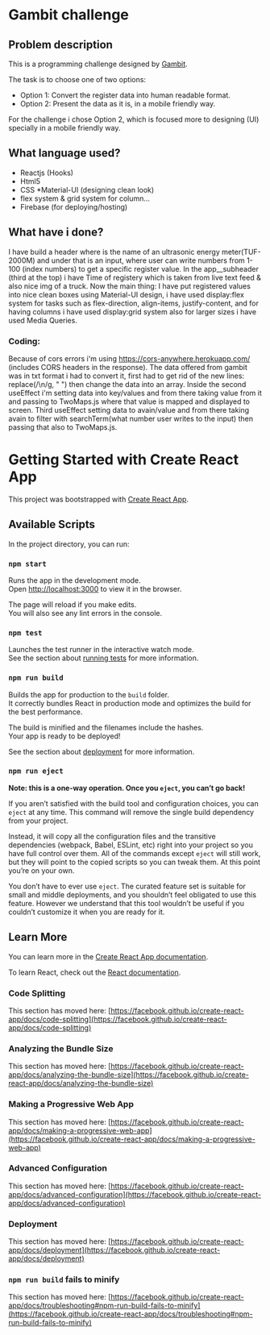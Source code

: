 # Gambit challenge

## Problem description

This is a programming challenge designed by [Gambit](https://github.com/gambit-labs/challenge).

The task is to choose one of two options:

- Option 1: Convert the register data into human readable format.
- Option 2: Present the data as it is, in a mobile friendly way.

For the challenge i chose Option 2, which is focused more to designing (UI) specially in a mobile friendly way.

## What language used?

- Reactjs (Hooks)
- Html5
- CSS
  \*Material-UI (designing clean look)
- flex system & grid system for column...
- Firebase (for deploying/hosting)

## What have i done?

I have build a header where is the name of an ultrasonic energy meter(TUF-2000M) and under that is an input, where user can write numbers from 1-100 (index numbers) to get a specific register value.
In the app\_\_subheader (third at the top) i have Time of registery which is taken from live text feed & also nice img of a truck.
Now the main thing: I have put registered values into nice clean boxes using Material-UI design, i have used display:flex system for tasks such as flex-direction, align-items, justify-content, and for having columns i have used display:grid system also for larger sizes i have used Media Queries.

### Coding:

Because of cors errors i'm using https://cors-anywhere.herokuapp.com/ (includes CORS headers in the response).
The data offered from gambit was in txt format i had to convert it, first had to get rid of the new lines: replace(/\n/g, " ") then change the data into an array. Inside the second useEffect i'm setting data into key/values and from there taking value from it and passing to TwoMaps.js where that value is mapped and displayed to screen. Third useEffect setting data to avain/value and from there taking avain to filter with searchTerm(what number user writes to the input) then passing that also to TwoMaps.js.

# Getting Started with Create React App

This project was bootstrapped with [Create React App](https://github.com/facebook/create-react-app).

## Available Scripts

In the project directory, you can run:

### `npm start`

Runs the app in the development mode.\
Open [http://localhost:3000](http://localhost:3000) to view it in the browser.

The page will reload if you make edits.\
You will also see any lint errors in the console.

### `npm test`

Launches the test runner in the interactive watch mode.\
See the section about [running tests](https://facebook.github.io/create-react-app/docs/running-tests) for more information.

### `npm run build`

Builds the app for production to the `build` folder.\
It correctly bundles React in production mode and optimizes the build for the best performance.

The build is minified and the filenames include the hashes.\
Your app is ready to be deployed!

See the section about [deployment](https://facebook.github.io/create-react-app/docs/deployment) for more information.

### `npm run eject`

**Note: this is a one-way operation. Once you `eject`, you can’t go back!**

If you aren’t satisfied with the build tool and configuration choices, you can `eject` at any time. This command will remove the single build dependency from your project.

Instead, it will copy all the configuration files and the transitive dependencies (webpack, Babel, ESLint, etc) right into your project so you have full control over them. All of the commands except `eject` will still work, but they will point to the copied scripts so you can tweak them. At this point you’re on your own.

You don’t have to ever use `eject`. The curated feature set is suitable for small and middle deployments, and you shouldn’t feel obligated to use this feature. However we understand that this tool wouldn’t be useful if you couldn’t customize it when you are ready for it.

## Learn More

You can learn more in the [Create React App documentation](https://facebook.github.io/create-react-app/docs/getting-started).

To learn React, check out the [React documentation](https://reactjs.org/).

### Code Splitting

This section has moved here: [https://facebook.github.io/create-react-app/docs/code-splitting](https://facebook.github.io/create-react-app/docs/code-splitting)

### Analyzing the Bundle Size

This section has moved here: [https://facebook.github.io/create-react-app/docs/analyzing-the-bundle-size](https://facebook.github.io/create-react-app/docs/analyzing-the-bundle-size)

### Making a Progressive Web App

This section has moved here: [https://facebook.github.io/create-react-app/docs/making-a-progressive-web-app](https://facebook.github.io/create-react-app/docs/making-a-progressive-web-app)

### Advanced Configuration

This section has moved here: [https://facebook.github.io/create-react-app/docs/advanced-configuration](https://facebook.github.io/create-react-app/docs/advanced-configuration)

### Deployment

This section has moved here: [https://facebook.github.io/create-react-app/docs/deployment](https://facebook.github.io/create-react-app/docs/deployment)

### `npm run build` fails to minify

This section has moved here: [https://facebook.github.io/create-react-app/docs/troubleshooting#npm-run-build-fails-to-minify](https://facebook.github.io/create-react-app/docs/troubleshooting#npm-run-build-fails-to-minify)
